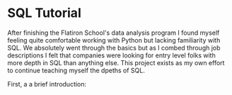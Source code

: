 # SQL Tutorial

After finishing the Flatiron School's data analysis program I found myself feeling quite comfortable working with Python but lacking familiarity with SQL. We absolutely went through the basics but as I combed through job descriptions I felt that companies were looking for entry level folks with more depth in SQL than anything else. This project exists as my own effort to continue teaching myself the dpeths of SQL.

First, a a brief introduction:

